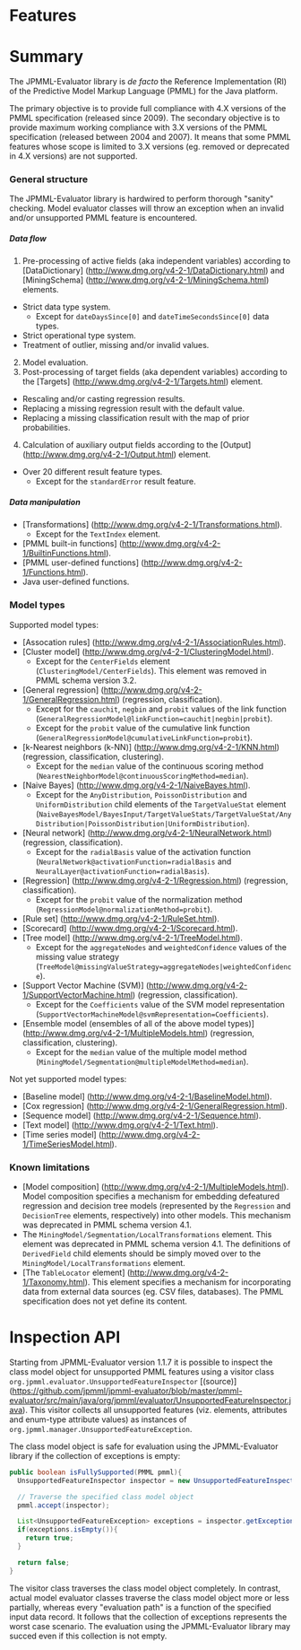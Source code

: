 Features
========

# Summary #

The JPMML-Evaluator library is *de facto* the Reference Implementation (RI) of the Predictive Model Markup Language (PMML) for the Java platform.

The primary objective is to provide full compliance with 4.X versions of the PMML specification (released since 2009). The secondary objective is to provide maximum working compliance with 3.X versions of the PMML specification (released between 2004 and 2007). It means that some PMML features whose scope is limited to 3.X versions (eg. removed or deprecated in 4.X versions) are not supported.

### General structure ###

The JPMML-Evaluator library is hardwired to perform thorough "sanity" checking. Model evaluator classes will throw an exception when an invalid and/or unsupported PMML feature is encountered.

##### Data flow #####

1. Pre-processing of active fields (aka independent variables) according to [DataDictionary] (http://www.dmg.org/v4-2-1/DataDictionary.html) and [MiningSchema] (http://www.dmg.org/v4-2-1/MiningSchema.html) elements.
  * Strict data type system.
    * Except for `dateDaysSince[0]` and `dateTimeSecondsSince[0]` data types.
  * Strict operational type system.
  * Treatment of outlier, missing and/or invalid values.
2. Model evaluation.
3. Post-processing of target fields (aka dependent variables) according to the [Targets] (http://www.dmg.org/v4-2-1/Targets.html) element.
  * Rescaling and/or casting regression results.
  * Replacing a missing regression result with the default value.
  * Replacing a missing classification result with the map of prior probabilities.
4. Calculation of auxiliary output fields according to the [Output] (http://www.dmg.org/v4-2-1/Output.html) element.
  * Over 20 different result feature types.
    * Except for the `standardError` result feature.

##### Data manipulation #####

* [Transformations] (http://www.dmg.org/v4-2-1/Transformations.html).
  * Except for the `TextIndex` element.
* [PMML built-in functions] (http://www.dmg.org/v4-2-1/BuiltinFunctions.html).
* [PMML user-defined functions] (http://www.dmg.org/v4-2-1/Functions.html).
* Java user-defined functions.

### Model types ###

Supported model types:

* [Assocation rules] (http://www.dmg.org/v4-2-1/AssociationRules.html).
* [Cluster model] (http://www.dmg.org/v4-2-1/ClusteringModel.html).
  * Except for the `CenterFields` element (`ClusteringModel/CenterFields`). This element was removed in PMML schema version 3.2.
* [General regression] (http://www.dmg.org/v4-2-1/GeneralRegression.html) (regression, classification).
  * Except for the `cauchit`, `negbin` and `probit` values of the link function (`GeneralRegressionModel@linkFunction=cauchit|negbin|probit`).
  * Except for the `probit` value of the cumulative link function (`GeneralRegressionModel@cumulativeLinkFunction=probit`).
* [k-Nearest neighbors (k-NN)] (http://www.dmg.org/v4-2-1/KNN.html) (regression, classification, clustering).
  * Except for the `median` value of the continuous scoring method (`NearestNeighborModel@continuousScoringMethod=median`).
* [Naive Bayes] (http://www.dmg.org/v4-2-1/NaiveBayes.html).
  * Except for the `AnyDistribution`, `PoissonDistribution` and `UniformDistribution` child elements of the `TargetValueStat` element (`NaiveBayesModel/BayesInput/TargetValueStats/TargetValueStat/AnyDistribution|PoissonDistribution|UniformDistribution`).
* [Neural network] (http://www.dmg.org/v4-2-1/NeuralNetwork.html) (regression, classification).
  * Except for the `radialBasis` value of the activation function (`NeuralNetwork@activationFunction=radialBasis` and `NeuralLayer@activationFunction=radialBasis`).
* [Regression] (http://www.dmg.org/v4-2-1/Regression.html) (regression, classification).
  * Except for the `probit` value of the normalization method (`RegressionModel@normalizationMethod=probit`).
* [Rule set] (http://www.dmg.org/v4-2-1/RuleSet.html).
* [Scorecard] (http://www.dmg.org/v4-2-1/Scorecard.html).
* [Tree model] (http://www.dmg.org/v4-2-1/TreeModel.html).
  * Except for the `aggregateNodes` and `weightedConfidence` values of the missing value strategy (`TreeModel@missingValueStrategy=aggregateNodes|weightedConfidence`).
* [Support Vector Machine (SVM)] (http://www.dmg.org/v4-2-1/SupportVectorMachine.html) (regression, classification).
  * Except for the `Coefficients` value of the SVM model representation (`SupportVectorMachineModel@svmRepresentation=Coefficients`).
* [Ensemble model (ensembles of all of the above model types)] (http://www.dmg.org/v4-2-1/MultipleModels.html) (regression, classification, clustering).
  * Except for the `median` value of the multiple model method (`MiningModel/Segmentation@multipleModelMethod=median`).

Not yet supported model types:

* [Baseline model] (http://www.dmg.org/v4-2-1/BaselineModel.html).
* [Cox regression] (http://www.dmg.org/v4-2-1/GeneralRegression.html).
* [Sequence model] (http://www.dmg.org/v4-2-1/Sequence.html).
* [Text model] (http://www.dmg.org/v4-2-1/Text.html).
* [Time series model] (http://www.dmg.org/v4-2-1/TimeSeriesModel.html).

### Known limitations ###

* [Model composition] (http://www.dmg.org/v4-2-1/MultipleModels.html). Model composition specifies a mechanism for embedding defeatured regression and decision tree models (represented by the `Regression` and `DecisionTree` elements, respectively) into other models. This mechanism was deprecated in PMML schema version 4.1.
* The `MiningModel/Segmentation/LocalTransformations` element. This element was deprecated in PMML schema version 4.1. The definitions of `DerivedField` child elements should be simply moved over to the `MiningModel/LocalTransformations` element.
* [The `TableLocator` element] (http://www.dmg.org/v4-2-1/Taxonomy.html). This element specifies a mechanism for incorporating data from external data sources (eg. CSV files, databases). The PMML specification does not yet define its content.

# Inspection API #

Starting from JPMML-Evaluator version 1.1.7 it is possible to inspect the class model object for unsupported PMML features using a visitor class `org.jpmml.evaluator.UnsupportedFeatureInspector` [(source)] (https://github.com/jpmml/jpmml-evaluator/blob/master/pmml-evaluator/src/main/java/org/jpmml/evaluator/UnsupportedFeatureInspector.java). This visitor collects all unsupported features (viz. elements, attributes and enum-type attribute values) as instances of `org.jpmml.manager.UnsupportedFeatureException`.

The class model object is safe for evaluation using the JPMML-Evaluator library if the collection of exceptions is empty:
```java
public boolean isFullySupported(PMML pmml){
  UnsupportedFeatureInspector inspector = new UnsupportedFeatureInspector();

  // Traverse the specified class model object
  pmml.accept(inspector);

  List<UnsupportedFeatureException> exceptions = inspector.getExceptions();
  if(exceptions.isEmpty()){
    return true;
  }

  return false;
}
```

The visitor class traverses the class model object completely. In contrast, actual model evaluator classes traverse the class model object more or less partially, whereas every "evaluation path" is a function of the specified input data record. It follows that the collection of exceptions represents the worst case scenario. The evaluation using the JPMML-Evaluator library may succed even if this collection is not empty.
